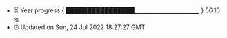 - ⏳ Year progress { ████████████████▁▁▁▁▁▁▁▁▁▁▁▁▁▁ } 56.10 %
- ⏰ Updated on Sun, 24 Jul 2022 18:27:27 GMT


